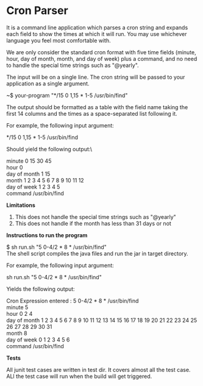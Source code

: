 # **Cron Parser**

It is a command line application which parses a cron string and expands each field
to show the times at which it will run. You may use whichever language you feel most
comfortable with.

We are only consider the standard cron format with five time fields (minute, hour, day of
month, month, and day of week) plus a command, and no need to handle the special
time strings such as "@yearly". 

The input will be on a single line.
The cron string will be passed to your application as a single argument.

~$ your-program "*/15 0 1,15 * 1-5 /usr/bin/find"

The output should be formatted as a table with the field name taking the first 14 columns and
the times as a space-separated list following it.

For example, the following input argument:

*/15 0 1,15 * 1-5 /usr/bin/find

Should yield the following output:\

minute 0 15 30 45\
hour 0\
day of month 1 15\
month 1 2 3 4 5 6 7 8 9 10 11 12\
day of week 1 2 3 4 5\
command /usr/bin/find

**Limitations**

1. This does not handle the special time strings such as "@yearly"
2. This does not handle if the month has less than 31 days or not

**Instructions to run the program**

$ sh run.sh "5 0-4/2 * 8 * /usr/bin/find"\
The shell script compiles the java files and run the jar in target directory.

For example, the following input argument:

sh run.sh "5 0-4/2 * 8 * /usr/bin/find"

Yields the following output:

Cron Expression entered : 5 0-4/2 * 8 * /usr/bin/find\
minute        5\
hour          0 2 4\
day of month  1 2 3 4 5 6 7 8 9 10 11 12 13 14 15 16 17 18 19 20 21 22 23 24 25 26 27 28 29 30 31\
month         8\
day of week   0 1 2 3 4 5 6\
command       /usr/bin/find

**Tests**

All junit test cases are written in test dir. It covers almost all the test case. ALl the test case will run when the build will get triggered.